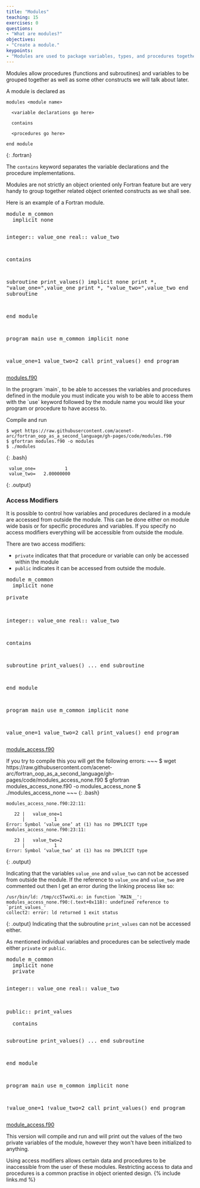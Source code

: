 ```yaml
---
title: "Modules"
teaching: 15
exercises: 0
questions:
- "What are modules?"
objectives:
- "Create a module."
keypoints:
- "Modules are used to package variables, types, and procedures together."
---
```


Modules allow procedures (functions and subroutines) and variables to be grouped together as well as some other constructs we will talk about later.

A module is declared as

~~~
modules <module name>
  
  <variable declarations go here>
  
  contains
  
  <procedures go here>
  
end module
~~~
{: .fortran}

The `contains` keyword separates the variable declarations and the procedure implementations.

Modules are not strictly an object oriented only Fortran feature but are very handy to group together related object oriented constructs as we shall see.

Here is an example of a Fortran module.

<div class="gitfile" markdown="1">
<div class="language-plaintext fortran highlighter-rouge">
<div class="highlight">
<pre class="highlight">
module m_common
  implicit none
  
  integer:: value_one
  real:: value_two
  
  contains
  
  subroutine print_values()
    implicit none
    print *, "value_one=",value_one
    print *, "value_two=",value_two
  end subroutine
  
end module

program main
  use m_common
  implicit none
  
  value_one=1
  value_two=2
  call print_values()
end program
</pre></div></div>
[modules.f90](https://github.com/acenet-arc/fortran_oop_as_a_second_language/blob/gh-pages/code/modules.f90)
</div>
In the program `main`, to be able to accesses the variables and procedures defined in the module you must indicate you wish to be able to access them with the `use` keyword followed by the module name you would like your program or procedure to have access to.

Compile and run
~~~
$ wget https://raw.githubusercontent.com/acenet-arc/fortran_oop_as_a_second_language/gh-pages/code/modules.f90
$ gfortran modules.f90 -o modules
$ ./modules
~~~
{: .bash}

~~~
 value_one=           1
 value_two=   2.00000000
~~~
{: .output}

### Access Modifiers
It is possible to control how variables and procedures declared in a module are accessed from outside the module. This can be done either on module wide basis or for specific procedures and variables. If you specify no access modifiers everything will be accessible from outside the module.

There are two access modifiers:
* `private` indicates that that procedure or variable can only be accessed within the module
* `public` indicates it can be accessed from outside the module.

<div class="gitfile" markdown="1">
<div class="language-plaintext fortran highlighter-rouge">
<div class="highlight">
<pre class="highlight">
module m_common
  implicit none
  <div class="codehighlight">private</div>
  
  integer:: value_one
  real:: value_two
  
  contains
  
  subroutine print_values()
    ...
  end subroutine
  
end module

program main
  use m_common
  implicit none
  
  value_one=1
  value_two=2
  call print_values()
end program
</pre></div></div>
[module_access.f90](https://github.com/acenet-arc/fortran_oop_as_a_second_language/blob/gh-pages/code/module_access.f90)
</div>
If you try to compile this you will get the following errors:
~~~
$ wget https://raw.githubusercontent.com/acenet-arc/fortran_oop_as_a_second_language/gh-pages/code/modules_access_none.f90
$ gfortran modules_access_none.f90 -o modules_access_none
$ ./modules_access_none
~~~
{: .bash}

~~~
modules_access_none.f90:22:11:

   22 |   value_one=1
      |           1
Error: Symbol ‘value_one’ at (1) has no IMPLICIT type
modules_access_none.f90:23:11:

   23 |   value_two=2
      |           1
Error: Symbol ‘value_two’ at (1) has no IMPLICIT type
~~~
{: .output}

Indicating that the variables `value_one` and `value_two` can not be accessed from outside the module. If the reference to `value_one` and `value_two` are commented out then I get an error during the linking process like so:
~~~
/usr/bin/ld: /tmp/cc5TwvXi.o: in function `MAIN__':
modules_access_none.f90:(.text+0x118): undefined reference to `print_values_'
collect2: error: ld returned 1 exit status

~~~
{: .output}
Indicating that the subroutine `print_values` can not be accessed either.

As mentioned individual variables and procedures can be selectively made either `private` or `public`.

<div class="gitfile" markdown="1">
<div class="language-plaintext fortran highlighter-rouge">
<div class="highlight">
<pre class="highlight">
module m_common
  implicit none
  private
  
  integer:: value_one
  real:: value_two
  
  <div class="codehighlight">public:: print_values</div>
  contains
  
  subroutine print_values()
    ...
  end subroutine
  
end module

program main
  use m_common
  implicit none
  
  !value_one=1
  !value_two=2
  call print_values()
end program
</pre></div></div>
[module_access.f90](https://github.com/acenet-arc/fortran_oop_as_a_second_language/blob/gh-pages/code/module_access.f90)
</div>
This version will compile and run and will print out the values of the two private variables of the module, however they won't have been initialized to anything.

Using access modifiers allows certain data and procedures to be inaccessible from the user of these modules. Restricting access to data and procedures is a common practise in object oriented design.
{% include links.md %}

